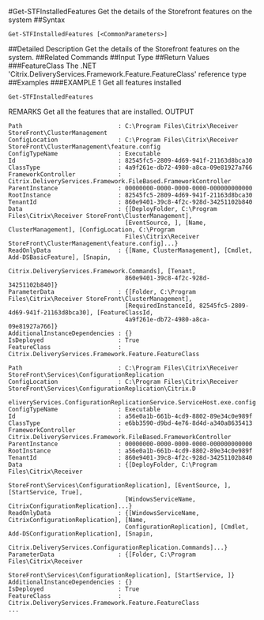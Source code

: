 #Get-STFInstalledFeatures
Get the details of the Storefront features on the system
##Syntax
```Get-STFInstalledFeatures [<CommonParameters>]
```
##Detailed Description
Get the details of the Storefront features on the system.
##Related Commands
##Input Type
##Return Values
###FeatureClass
The .NET 'Citrix.DeliveryServices.Framework.Feature.FeatureClass' reference type
##Examples
###EXAMPLE 1 Get all features installed
```Get-STFInstalledFeatures
```
REMARKS
Get all the features that are installed.
OUTPUT
```Path                           : C:\Program Files\Citrix\Receiver StoreFront\ClusterManagement
ConfigLocation                 : C:\Program Files\Citrix\Receiver StoreFront\ClusterManagement\feature.config
ConfigTypeName                 : Executable
Id                             : 82545fc5-2809-4d69-941f-21163d8bca30
ClassType                      : 4a9f261e-db72-4980-a8ca-09e81927a766
FrameworkController            : Citrix.DeliveryServices.Framework.FileBased.FrameworkController
ParentInstance                 : 00000000-0000-0000-0000-000000000000
RootInstance                   : 82545fc5-2809-4d69-941f-21163d8bca30
TenantId                       : 860e9401-39c8-4f2c-928d-34251102b840
Data                           : {[DeployFolder, C:\Program Files\Citrix\Receiver StoreFront\ClusterManagement],
                                 [EventSource, ], [Name, ClusterManagement], [ConfigLocation, C:\Program
                                 Files\Citrix\Receiver StoreFront\ClusterManagement\feature.config]...}
ReadOnlyData                   : {[Name, ClusterManagement], [Cmdlet, Add-DSBasicFeature], [Snapin,
                                 Citrix.DeliveryServices.Framework.Commands], [Tenant,
                                 860e9401-39c8-4f2c-928d-34251102b840]}
ParameterData                  : {[Folder, C:\Program Files\Citrix\Receiver StoreFront\ClusterManagement],
                                 [RequiredInstanceId, 82545fc5-2809-4d69-941f-21163d8bca30], [FeatureClassId,
                                 4a9f261e-db72-4980-a8ca-09e81927a766]}
AdditionalInstanceDependencies : {}
IsDeployed                     : True
FeatureClass                   : Citrix.DeliveryServices.Framework.Feature.FeatureClass

Path                           : C:\Program Files\Citrix\Receiver StoreFront\Services\ConfigurationReplication
ConfigLocation                 : C:\Program Files\Citrix\Receiver StoreFront\Services\ConfigurationReplication\Citrix.D
                                 eliveryServices.ConfigurationReplicationService.ServiceHost.exe.config
ConfigTypeName                 : Executable
Id                             : a56e0a1b-661b-4cd9-8802-89e34c0e989f
ClassType                      : e6bb3590-d9bd-4e76-8d4d-a340a8635413
FrameworkController            : Citrix.DeliveryServices.Framework.FileBased.FrameworkController
ParentInstance                 : 00000000-0000-0000-0000-000000000000
RootInstance                   : a56e0a1b-661b-4cd9-8802-89e34c0e989f
TenantId                       : 860e9401-39c8-4f2c-928d-34251102b840
Data                           : {[DeployFolder, C:\Program Files\Citrix\Receiver
                                 StoreFront\Services\ConfigurationReplication], [EventSource, ], [StartService, True],
                                 [WindowsServiceName, CitrixConfigurationReplication]...}
ReadOnlyData                   : {[WindowsServiceName, CitrixConfigurationReplication], [Name,
                                 ConfigurationReplication], [Cmdlet, Add-DSConfigurationReplication], [Snapin,
                                 Citrix.DeliveryServices.ConfigurationReplication.Commands]...}
ParameterData                  : {[Folder, C:\Program Files\Citrix\Receiver
                                 StoreFront\Services\ConfigurationReplication], [StartService, ]}
AdditionalInstanceDependencies : {}
IsDeployed                     : True
FeatureClass                   : Citrix.DeliveryServices.Framework.Feature.FeatureClass
...
```
